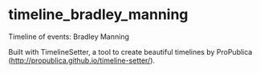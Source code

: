 timeline_bradley_manning
========================

Timeline of events: Bradley Manning

Built with TimelineSetter, a tool to create beautiful timelines by ProPublica (http://propublica.github.io/timeline-setter/).
